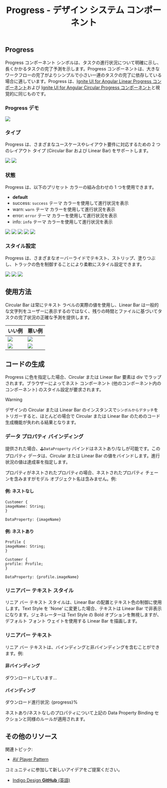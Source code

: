 ﻿---
title: Progress - デザイン システム コンポーネント
_description: Progress コンポーネント シンボルは、タスクの状態、進捗、完了をビジュアルで示すインジケーターです。
_keywords: デザイン システム, Sketch, Ignite UI for Angular, コンポーネント, UI ライブラリ, ウィジェット
_language: ja
---

## Progress

Progress コンポーネント シンボルは、タスクの進行状況について明確に示し、長くかかるタスクの完了予測を示します。Progress コンポーネントは、大きなワークフローの完了がよりシンプルで小さい一連のタスクの完了に依存している場合に適しています。Progress は、[Ignite UI for Angular Linear Progress コンポーネント](https://jp.infragistics.com/products/ignite-ui-angular/angular/components/linear_progress.html)および [Ignite UI for Angular Circular Progress コンポーネント](https://jp.infragistics.com/products/ignite-ui-angular/angular/components/circular_progress.html)と視覚的に同じものです。

### Progress デモ

![](../images/progress_demo.png)

### タイプ

Progress は、さまざまなユースケースやレイアウト要件に対応するための 2 つのレイアウト タイプ (Circular Bar および Linear Bar) をサポートします。

![](../images/progress_circular.png)
![](../images/progress_linear.png)

### 状態

Progress は、以下のプリセット カラーの組み合わせの 1 つを使用できます。

- **default**
- success: `success` テーマ カラーを使用して進行状況を表示
- warn: `warn` テーマ カラーを使用して進行状況を表示
- error: `error` テーマ カラーを使用して進行状況を表示
- info: `info` テーマ カラーを使用して進行状況を表示

![](../images/progress_default.png)
![](../images/progress_success.png)
![](../images/progress_warn.png)
![](../images/progress_error.png)
![](../images/progress_info.png)

### スタイル設定

Progress は、さまざまなオーバーライドでテキスト、ストリップ、塗りつぶし、トラックの色を制御することにより柔軟にスタイル設定できます。

![](../images/progress_striped.png)
![](../images/progress_clear.png)
![](../images/progress_twocolor.png)

## 使用方法

Circular Bar は常にテキスト ラベルの実際の値を使用し、Linear Bar は一般的な文字列をユーザーに表示するのではなく、残りの時間とファイルに基づいてタスクの完了状況の正確な予測を提供します。

| いい例                              | 悪い例                             |
| ------------------------------- | --------------------------------- |
| ![](../images/progress_do1.png) | ![](../images/progress_dont1.png) |
| ![](../images/progress_do2.png) | ![](../images/progress_dont2.png) |

## コードの生成

Progress に色を指定した場合、Circular または Linear Bar 要素は div でラップされます。ブラウザーによってネスト コンポーネント (他のコンポーネント内のコンポーネント) のスタイル設定が要求されます。

> [!WARNING]
> デザインの Circular または Linear Bar のインスタンスで`シンボルからデタッチ`をトリガーすると、ほとんどの場合で Circular または Linear Bar のためのコード生成機能が失われる結果となります。

### データ プロパティ バインディング

提供された場合、`🕹️DataProperty` バインドはネストあり/なしが可能です。このプロパティ データは、Circular または Linear Bar の値をバインドします。進行状況の値は達成率を指定します。

プロパティがネストされたプロパティの場合、ネストされたプロパティ チェーンを含みますがモデル オブジェクト名は含みません。例:

#### 例: ネストなし

```PseudoCode
Customer {
imageName: String;
}

DataProperty: {imageName}
```

#### 例: ネストあり

```PseudoCode
Profile {
imageName: String;
}

Customer {
profile: Profile;
}

DataProperty: {profile.imageName}
```

### リニアバー テキスト スタイル

リニア バー テキスト スタイルは、Linear Bar の配置とテキスト色の制御に使用します。Text Style を 'None' に変更した場合、テキストは Linear Bar で非表示になります。ジェネレーターは Text Style の Bold オプションを無視しますが、デフォルト フォント ウェイトを使用する Linear Bar を描画します。

### リニアバー テキスト

リニア バー テキストは、バインディングと非バインディングを含むことができます。例:

#### 非バインディング

ダウンロードしています...

#### バインディング

ダウンロード進行状況: {progress}%

ネストあり/ネストなしのプロパティについて上記の Data Property Binding セクションと同様のルールが適用されます。

## その他のリソース

関連トピック:

- [AV Player Pattern](av-player.md)
  <div class="divider--half"></div>

コミュニティに参加して新しいアイデアをご提案ください。

- [Indigo Design **GitHub** (英語)](https://github.com/IgniteUI/design-system-docfx)
